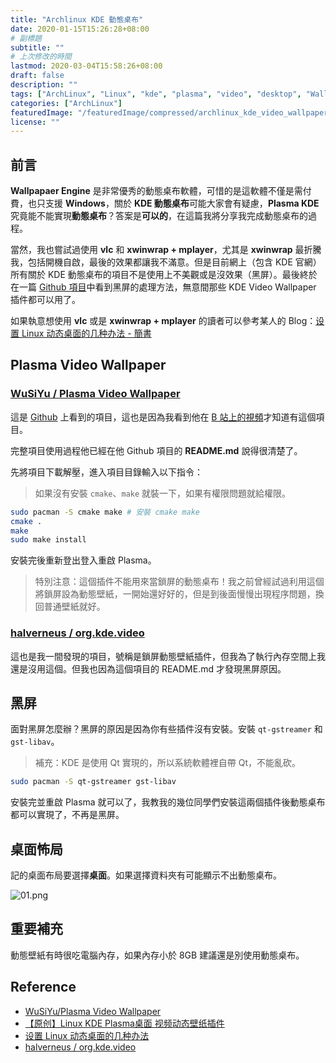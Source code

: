 ```yaml
---
title: "Archlinux KDE 動態桌布"
date: 2020-01-15T15:26:28+08:00
# 副標題
subtitle: ""
# 上次修改的時間
lastmod: 2020-03-04T15:58:26+08:00
draft: false
description: ""
tags: ["ArchLinux", "Linux", "kde", "plasma", "video", "desktop", "Wallpaper"]
categories: ["ArchLinux"]
featuredImage: "/featuredImage/compressed/archlinux_kde_video_wallpaper.png"
license: ""
---
```

<!--2020/01/15 edited by Huang Po-Hsun-->

## 前言

**Wallpapaer Engine** 是非常優秀的動態桌布軟體，可惜的是這軟體不僅是需付費，也只支援 **Windows**，關於 **KDE 動態桌布**可能大家會有疑慮，**Plasma KDE** 究竟能不能實現**動態桌布**？答案是**可以的**，在這篇我將分享我完成動態桌布的過程。

當然，我也嘗試過使用 **vlc** 和 **xwinwrap + mplayer**，尤其是 **xwinwrap** 最折騰我，包括開機自啟，最後的效果都讓我不滿意。但是目前網上（包含 KDE 官網）所有關於 KDE 動態桌布的項目不是使用上不美觀或是沒效果（黑屏）。最後終於在一篇 [Github 項目](https://github.com/halverneus/org.kde.video)中看到黑屏的處理方法，無意間那些 KDE Video Wallpaper 插件都可以用了。

如果執意想使用 **vlc** 或是 **xwinwrap + mplayer** 的讀者可以參考某人的 Blog：[设置 Linux 动态桌面的几种办法 - 簡書](https://www.jianshu.com/p/d6ff45e983ce)

## Plasma Video Wallpaper

###  [WuSiYu / Plasma Video Wallpaper](https://github.com/WuSiYu/PlasmaVideoWallpaper)

這是 [Github](https://github.com/WuSiYu/PlasmaVideoWallpaper) 上看到的項目，這也是因為我看到他在 [B 站上的視頻](https://www.bilibili.com/video/av8534344/)才知道有這個項目。

完整項目使用過程他已經在他 Github 項目的 **README.md** 說得很清楚了。

先將項目下載解壓，進入項目目錄輸入以下指令：

> 如果沒有安裝 `cmake`、`make` 就裝一下，如果有權限問題就給權限。

```zsh
sudo pacman -S cmake make # 安裝 cmake make
cmake .
make
sudo make install
```

安裝完後重新登出登入重啟 Plasma。

> 特別注意：這個插件不能用來當鎖屏的動態桌布！我之前曾經試過利用這個將鎖屏設為動態壁紙，一開始還好好的，但是到後面慢慢出現程序問題，換回普通壁紙就好。

### [halverneus / org.kde.video](https://github.com/halverneus/org.kde.video)

這也是我一間發現的項目，號稱是鎖屏動態壁紙插件，但我為了執行內存空間上我還是沒用這個。但我也因為這個項目的 README.md 才發現黑屏原因。

## 黑屏

面對黑屏怎麼辦？黑屏的原因是因為你有些插件沒有安裝。安裝 `qt-gstreamer` 和 `gst-libav`。

> 補充：KDE 是使用 Qt 實現的，所以系統軟體裡自帶 Qt，不能亂砍。

```zsh
sudo pacman -S qt-gstreamer gst-libav
```
安裝完並重啟 Plasma 就可以了，我教我的幾位同學們安裝這兩個插件後動態桌布都可以實現了，不再是黑屏。

## 桌面怖局

記的桌面布局要選擇**桌面**。如果選擇資料夾有可能顯示不出動態桌布。

![01.png](https://i.loli.net/2020/01/15/AjVFS74LHQDaGmy.png "設定動態桌布")

## 重要補充

動態壁紙有時很吃電腦內存，如果內存小於 8GB 建議還是別使用動態桌布。

## Reference

* [WuSiYu/Plasma Video Wallpaper](https://github.com/WuSiYu/PlasmaVideoWallpaper)
* [【原创】Linux KDE Plasma桌面 视频动态壁纸插件](https://www.bilibili.com/video/av8534344/)
* [设置 Linux 动态桌面的几种办法](https://www.jianshu.com/p/d6ff45e983ce)
* [halverneus / org.kde.video](https://github.com/halverneus/org.kde.video)